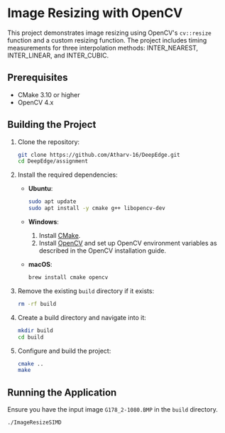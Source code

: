 # Image Resizing with OpenCV

This project demonstrates image resizing using OpenCV's `cv::resize` function and a custom resizing function. The project includes timing measurements for three interpolation methods: INTER_NEAREST, INTER_LINEAR, and INTER_CUBIC.

## Prerequisites

- CMake 3.10 or higher
- OpenCV 4.x

## Building the Project

1. Clone the repository:
    ```sh
    git clone https://github.com/Atharv-16/DeepEdge.git
    cd DeepEdge/assignment
    ```

2. Install the required dependencies:
    - **Ubuntu**:
      ```sh
      sudo apt update
      sudo apt install -y cmake g++ libopencv-dev
      ```

    - **Windows**:
      1. Install [CMake](https://cmake.org/download/).
      2. Install [OpenCV](https://opencv.org/releases/) and set up OpenCV environment variables as described in the OpenCV installation guide.

    - **macOS**:
      ```sh
      brew install cmake opencv
      ```

3. Remove the existing `build` directory if it exists:
    ```sh
    rm -rf build
    ```

4. Create a build directory and navigate into it:
    ```sh
    mkdir build
    cd build
    ```

5. Configure and build the project:
    ```sh
    cmake ..
    make
    ```

## Running the Application

Ensure you have the input image `G178_2-1080.BMP` in the `build` directory.

```sh
./ImageResizeSIMD
